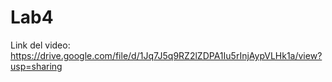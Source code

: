 # Lab4

Link del video:
https://drive.google.com/file/d/1Jq7J5q9RZ2lZDPA1Iu5rInjAypVLHk1a/view?usp=sharing
